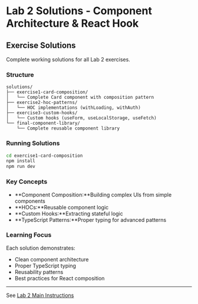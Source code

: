 # Lab 2 Solutions - Component Architecture & React Hook

## Exercise Solutions

Complete working solutions for all Lab 2 exercises.

### Structure

```
solutions/
├── exercise1-card-composition/
│   └── Complete Card component with composition pattern
├── exercise2-hoc-patterns/
│   └── HOC implementations (withLoading, withAuth)
├── exercise3-custom-hooks/
│   └── Custom hooks (useForm, useLocalStorage, useFetch)
└── final-component-library/
    └── Complete reusable component library
```

### Running Solutions

```bash
cd exercise1-card-composition
npm install
npm run dev
```

### Key Concepts

- **Component Composition:**Building complex UIs from simple components
- **HOCs:**Reusable component logic
- **Custom Hooks:**Extracting stateful logic
- **TypeScript Patterns:**Proper typing for advanced patterns

### Learning Focus

Each solution demonstrates:
- Clean component architecture
- Proper TypeScript typing
- Reusability patterns
- Best practices for React composition

---

See [Lab 2 Main Instructions](../lab2.md)
